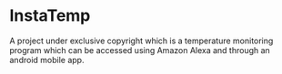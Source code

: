 # InstaTemp
A project under exclusive copyright which is a temperature monitoring program which can be accessed using Amazon Alexa and through an android mobile app.
